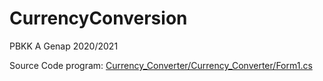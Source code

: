 # CurrencyConversion
PBKK A Genap 2020/2021  

Source Code program: [Currency_Converter/Currency_Converter/Form1.cs](https://github.com/Alberto0150/CurrencyConversion/blob/main/Currency_Converter/Currency_Converter/Form1.cs)
